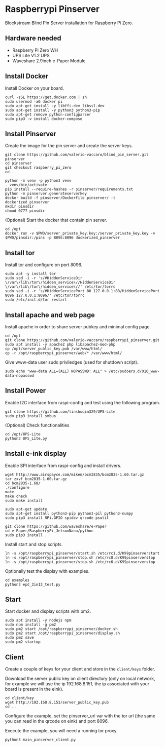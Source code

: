 # Raspberrypi Pinserver

Blockstream Blind Pin Server installation for Raspberry Pi Zero.

## Hardware needed
- Raspberry Pi Zero WH
- UPS Lite V1.2 UPS
- Waveshare 2.9inch e-Paper Module

## Install Docker

Install Docker on your board.

```
curl -sSL https://get.docker.com | sh
sudo usermod -aG docker pi
sudo apt-get install -y libffi-dev libssl-dev
sudo apt-get install -y python3 python3-pip
sudo apt-get remove python-configparser
sudo pip3 -v install docker-compose
```

## Install Pinserver

Create the image for the pin server and create the server keys.

```
git clone https://github.com/valerio-vaccaro/blind_pin_server.git pinserver
cd pinserver
git checkout raspberry_pi_zero
cd -

python -m venv -p python3 venv
. venv/bin/activate
pip install --require-hashes -r pinserver/requirements.txt
python -m pinserver.generateserverkey
docker build -f pinserver/Dockerfile pinserver/ -t dockerized_pinserver
mkdir pinsdir
chmod 0777 pinsdir
```

(Optional) Start the docker that contain pin server.

```
cd /opt
docker run -v $PWD/server_private_key.key:/server_private_key.key -v $PWD/pinsdir:/pins -p 8096:8096 dockerized_pinserver
```

## Install tor

Install tor and configure on port 8096.

```
sudo apt -y install tor
sudo sed -i -r 's/#HiddenServiceDir \/var\/lib\/tor\/hidden_service\//HiddenServiceDir \/var\/lib\/tor\/hidden_service\//' /etc/tor/torrc
sudo sed -i -r 's/#HiddenServicePort 80 127.0.0.1:80/HiddenServicePort 8096 127.0.0.1:8096/' /etc/tor/torrc
sudo /etc/init.d/tor restart

```

## Install apache and web page

Install apache in order to share server pubkey and minimal config page.

```
cd /opt
git clone https://github.com/valerio-vaccaro/raspberrypi_pinserver.git
sudo apt install -y apache2 php libapache2-mod-php
cp /opt/server_public_key.pub /var/www/html/
cp -r /opt/raspberrypi_pinserver/web/* /var/www/html/
```

Give www-data user sudo priviledges (used for shutdown script).

```
sudo echo "www-data ALL=(ALL) NOPASSWD: ALL" > /etc/sudoers.d/010_www-data-nopasswd
```


## Install Power

Enable I2C interface from raspi-config and test using the following program.

```
git clone https://github.com/linshuqin329/UPS-Lite
sudo pip3 install smbus
```

(Optional) Check functionalities

```
cd /opt/UPS-Lite
python3 UPS_Lite.py
```

## Install e-ink display

Enable SPI interface from raspi-config and install drivers.

```
wget http://www.airspayce.com/mikem/bcm2835/bcm2835-1.60.tar.gz
tar zxvf bcm2835-1.60.tar.gz
cd bcm2835-1.60/
./configure
make
make check
sudo make install

sudo apt-get update
sudo apt-get install python3-pip python3-pil python3-numpy
sudo pip3 install RPi.GPIO spidev qrcode psutil

git clone https://github.com/waveshare/e-Paper
cd e-Paper/RaspberryPi_JetsonNano/python
sudo pip3 install .
```

Install start and stop scripts.

```
ln -s /opt/raspberrypi_pinserver/start.sh /etc/rc1.d/K99pinserverstart
ln -s /opt/raspberrypi_pinserver/stop.sh /etc/rc0.d/K99pinserverstop
ln -s /opt/raspberrypi_pinserver/stop.sh /etc/rc6.d/K99pinserverstop
```

Optionally test the display with examples.

```
cd examples
python3 epd_2in13_test.py
```

## Start

Start docker and display scripts with pm2.

```
sudo apt install -y nodejs npm
sudo npm install -g pm2
sudo pm2 start /opt/raspberrypi_pinserver/docker.sh
sudo pm2 start /opt/raspberrypi_pinserver/display.sh
sudo pm2 save
sudo pm2 startup
```

## Client

Create a couple of keys for your client and store in the `client/keys` folder.

Download the server public key on client directory (only on local network, for example we will use the ip 192.168.8.151, the ip associated with your board is present in the eink).

```
cd client/key
wget http://192.168.8.151/server_public_key.pub
cd ..
```

Configure the example, set the pinserver_url var with the tor url (the same you can read in the qrcode on eink) and port 8096.

Execute the example, you will need a running tor proxy.

```
python3 main_pinserver_client.py
```
